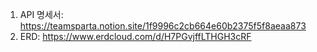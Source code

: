 1. API 명세서: https://teamsparta.notion.site/1f9996c2cb664e60b2375f5f8aeaa873
2. ERD: https://www.erdcloud.com/d/H7PGvjffLTHGH3cRF

